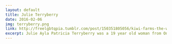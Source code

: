 ```yaml
---
layout: default
title: Julie Terryberry
date: 2016-02-06
img: terryberry.png
link: http://freelgbtqpia.tumblr.com/post/150351805056/kiwi-farms-the-webs-biggest-community-of
excerpt: Julie Ayla Patricia Terryberry was a 19 year old woman from Ontario, Canada who became a target of members on <em>Kiwi Farms</em> who ridiculed her autism, ADHD, sex work, and personal relationships. She committed suicide on June 29, 2016. By then, her thread, which started in February of that same year, was over 200 pages long. She is allegedly the first recorded case of suicide as a result of cyberstalking from <em>Kiwi Farms</em> members. There is an article of her on the <em>Lolcow</em> wiki with a summary of the events and a link to her thread. Read it at your own peril <a href="https://lolcow.wiki/wiki/Julie_Terryberry" target="_blank">here</a>.
---
```

